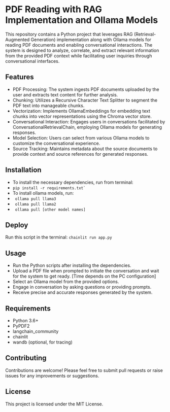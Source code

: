 # PDF Reading with RAG Implementation and Ollama Models
This repository contains a Python project that leverages RAG (Retrieval-Augmented Generation) implementation along with Ollama models for reading PDF documents and enabling conversational interactions. The system is designed to analyze, correlate, and extract relevant information from the provided PDF context while facilitating user inquiries through conversational interfaces.

## Features
- PDF Processing: The system ingests PDF documents uploaded by the user and extracts text content for further analysis.
- Chunking: Utilizes a Recursive Character Text Splitter to segment the PDF text into manageable chunks.
- Vectorization: Implements OllamaEmbeddings for embedding text chunks into vector representations using the Chroma vector store.
- Conversational Interaction: Engages users in conversations facilitated by ConversationalRetrievalChain, employing Ollama models for generating responses.
- Model Selection: Users can select from various Ollama models to customize the conversational experience.
- Source Tracking: Maintains metadata about the source documents to provide context and source references for generated responses.

## Installation
- To install the necessary dependencies, run from terminal:
- ```pip install -r requirements.txt` ```
- To install ollama models, run:
- ``` ollama pull llama3``` 
- ``` ollama pull llama2```
- ``` ollama pull [other model names]```

## Deploy
Run this script in the terminal:
```chainlit run app.py```

## Usage
- Run the Python scripts after installing the dependencies.
- Upload a PDF file when prompted to initiate the conversation and wait for the system to get ready. [Time depends on the PC configuration]
- Select an Ollama model from the provided options.
- Engage in conversation by asking questions or providing prompts.
- Receive precise and accurate responses generated by the system.

## Requirements
- Python 3.6+
- PyPDF2
- langchain_community
- chainlit
- wandb (optional, for tracing)

## Contributing
Contributions are welcome! Please feel free to submit pull requests or raise issues for any improvements or suggestions.

## License
This project is licensed under the MIT License.